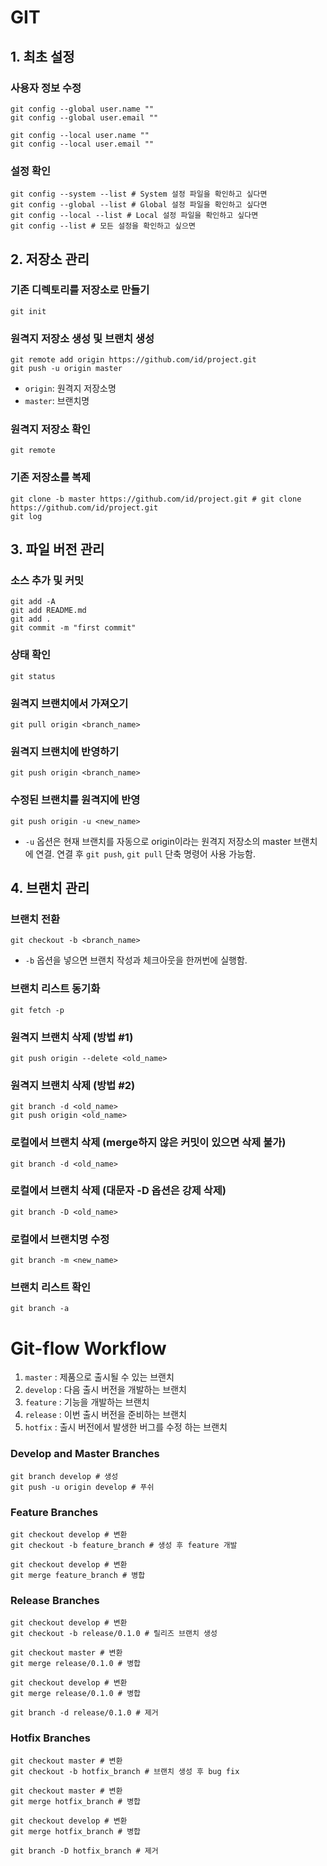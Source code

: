 GIT
=====

## 1. 최초 설정

### 사용자 정보 수정
```
git config --global user.name ""
git config --global user.email ""

git config --local user.name ""
git config --local user.email ""
```

### 설정 확인
```
git config --system --list # System 설정 파일을 확인하고 싶다면
git config --global --list # Global 설정 파일을 확인하고 싶다면
git config --local --list # Local 설정 파일을 확인하고 싶다면
git config --list # 모든 설정을 확인하고 싶으면
```

## 2. 저장소 관리

### 기존 디렉토리를 저장소로 만들기
```
git init
```

### 원격지 저장소 생성 및 브랜치 생성
```
git remote add origin https://github.com/id/project.git
git push -u origin master
```
- `origin`: 원격지 저장소명
- `master`: 브랜치명

### 원격지 저장소 확인
```
git remote
```

### 기존 저장소를 복제
```
git clone -b master https://github.com/id/project.git # git clone https://github.com/id/project.git 
git log
```

## 3. 파일 버전 관리

### 소스 추가 및 커밋
```
git add -A 
git add README.md
git add .
git commit -m "first commit"
```

### 상태 확인
```
git status
```

### 원격지 브랜치에서 가져오기
```
git pull origin <branch_name>
```

### 원격지 브랜치에 반영하기
```
git push origin <branch_name>
```

### 수정된 브랜치를 원격지에 반영
```
git push origin -u <new_name>
```
- `-u` 옵션은 현재 브랜치를 자동으로 origin이라는 원격지 저장소의 master 브랜치에 연결. 연결 후 `git push`, `git pull` 단축 명령어 사용 가능함.

## 4. 브랜치 관리

### 브랜치 전환
```
git checkout -b <branch_name>
```
- `-b` 옵션을 넣으면 브랜치 작성과 체크아웃을 한꺼번에 실행함.

### 브랜치 리스트 동기화
```
git fetch -p
```
### 원격지 브랜치 삭제 (방법 #1)
```
git push origin --delete <old_name>
```

### 원격지 브랜치 삭제 (방법 #2)
```
git branch -d <old_name>
git push origin <old_name>
```

### 로컬에서 브랜치 삭제 (merge하지 않은 커밋이 있으면 삭제 불가)
```
git branch -d <old_name>
```

### 로컬에서 브랜치 삭제 (대문자 -D 옵션은 강제 삭제)
```
git branch -D <old_name>
```

### 로컬에서 브랜치명 수정
```
git branch -m <new_name>
```

### 브랜치 리스트 확인
```
git branch -a
```


Git-flow Workflow
=====

1. `master` : 제품으로 출시될 수 있는 브랜치
1. `develop` : 다음 출시 버전을 개발하는 브랜치
1. `feature` : 기능을 개발하는 브랜치
1. `release` : 이번 출시 버전을 준비하는 브랜치
1. `hotfix` : 출시 버전에서 발생한 버그를 수정 하는 브랜치

### Develop and Master Branches
```
git branch develop # 생성
git push -u origin develop # 푸쉬
```

### Feature Branches
```
git checkout develop # 변환
git checkout -b feature_branch # 생성 후 feature 개발

git checkout develop # 변환
git merge feature_branch # 병합
```

### Release Branches
```
git checkout develop # 변환
git checkout -b release/0.1.0 # 릴리즈 브랜치 생성

git checkout master # 변환
git merge release/0.1.0 # 병합

git checkout develop # 변환
git merge release/0.1.0 # 병합

git branch -d release/0.1.0 # 제거
```

### Hotfix Branches
```
git checkout master # 변환
git checkout -b hotfix_branch # 브랜치 생성 후 bug fix

git checkout master # 변환
git merge hotfix_branch # 병합

git checkout develop # 변환
git merge hotfix_branch # 병합

git branch -D hotfix_branch # 제거
```
